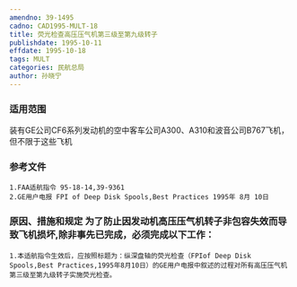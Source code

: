 ```yaml
---
amendno: 39-1495
cadno: CAD1995-MULT-18
title: 荧光检查高压压气机第三级至第九级转子
publishdate: 1995-10-11
effdate: 1995-10-18
tags: MULT
categories: 民航总局
author: 孙晓宁
---
```


### 适用范围 
装有GE公司CF6系列发动机的空中客车公司A300、A310和波音公司B767飞机，但不限于这些飞机

### 参考文件
    1.FAA适航指令 95-18-14,39-9361 
    2.GE用户电报 FPI of Deep Disk Spools,Best Practices 1995年 8月 10日

### 原因、措施和规定 为了防止因发动机高压压气机转子非包容失效而导致飞机损坏,除非事先已完成，必须完成以下工作： 
    1.本适航指令生效后，应按照标题为：纵深盘轴的荧光检查（FPIof Deep Disk Spools,Best Practices,1995年8月10日）的GE用户电报中叙述的过程对所有高压压气机第三级至第九级转子实施荧光检查。
